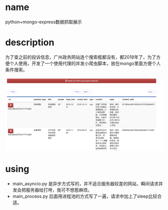 # name
python+mongo-express数据抓取展示

# description
为了查之前的投诉信息，广州政务网站连个搜索框都没有，都2018年了，为了方便个人使用，开发了一个使用代理的并发小爬虫脚本，放在mongo里面方便个人条件搜索。

![image](img.png)

# using

* main_asyncio.py 是异步方式写的，并不适合服务器较差的网站，瞬间请求并发会把服务器给打垮，我可不想惹麻烦。
* main_process.py 后面用进程池的方式写了一遍，请求中加上了sleep比较合适。
